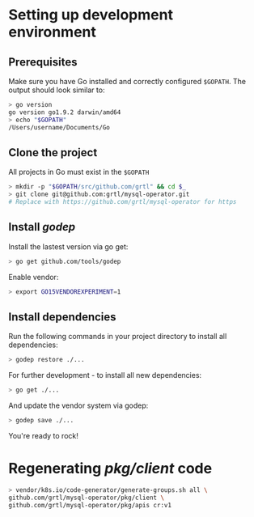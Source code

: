 # Setting up development environment
## Prerequisites
Make sure you have Go installed and correctly configured `$GOPATH`.
The output should look similar to:
```bash
> go version
go version go1.9.2 darwin/amd64
> echo "$GOPATH"
/Users/username/Documents/Go
```

## Clone the project
All projects in Go must exist in the `$GOPATH` 
```bash
> mkdir -p "$GOPATH/src/github.com/grtl" && cd $_
> git clone git@github.com:grtl/mysql-operator.git
# Replace with https://github.com/grtl/mysql-operator for https
```

## Install _godep_
Install the lastest version via go get:
```bash
> go get github.com/tools/godep
```

Enable vendor:
```bash
> export GO15VENDOREXPERIMENT=1
```

## Install dependencies
Run the following commands in your project directory to install all dependencies:
```bash
> godep restore ./...
```

For further development - to install all new dependencies:
```bash
> go get ./...
```
And update the vendor system via godep:
```bash
> godep save ./...
```

You're ready to rock!

# Regenerating _pkg/client_ code
```bash
> vendor/k8s.io/code-generator/generate-groups.sh all \
github.com/grtl/mysql-operator/pkg/client \
github.com/grtl/mysql-operator/pkg/apis cr:v1
```
